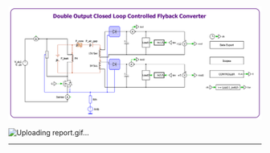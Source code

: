 <p align="center">
  <img  src="0101 Modeling and Simulation/0000 PLECS SIMULATION/Model/png/flyback.png">
</p>

![Uploading report.gif…]()

----
